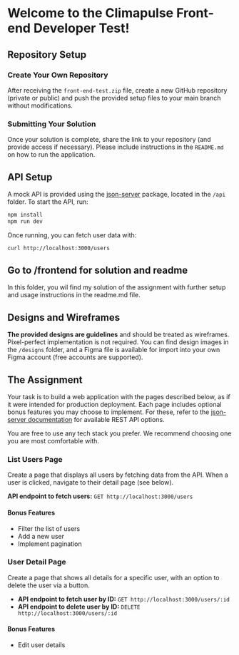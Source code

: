 # Welcome to the Climapulse Front-end Developer Test!

## Repository Setup

### Create Your Own Repository

After receiving the `front-end-test.zip` file, create a new GitHub repository (private or public) and push the provided setup files to your main branch without modifications.

### Submitting Your Solution

Once your solution is complete, share the link to your repository (and provide access if necessary). Please include instructions in the `README.md` on how to run the application.

## API Setup

A mock API is provided using the [json-server](https://github.com/typicode/json-server/tree/v0) package, located in the `/api` folder. To start the API, run:

```bash
npm install
npm run dev
```

Once running, you can fetch user data with:

```bash
curl http://localhost:3000/users
```

## Go to /frontend for solution and readme

In this folder, you wil find my solution of the assignment with further setup and usage instructions in the readme.md file.

## Designs and Wireframes

**The provided designs are guidelines** and should be treated as wireframes. Pixel-perfect implementation is not required. You can find design images in the `/designs` folder, and a Figma file is available for import into your own Figma account (free accounts are supported).

## The Assignment

Your task is to build a web application with the pages described below, as if it were intended for production deployment.
Each page includes optional bonus features you may choose to implement. For these, refer to the [json-server documentation](https://github.com/typicode/json-server/tree/v0?tab=readme-ov-file#routes) for available REST API options.

You are free to use any tech stack you prefer. We recommend choosing one you are most comfortable with.

### List Users Page

Create a page that displays all users by fetching data from the API. When a user is clicked, navigate to their detail page (see below).

**API endpoint to fetch users:**
`GET http://localhost:3000/users`

#### Bonus Features

- Filter the list of users
- Add a new user
- Implement pagination

### User Detail Page

Create a page that shows all details for a specific user, with an option to delete the user via a button.

- **API endpoint to fetch user by ID:** `GET http://localhost:3000/users/:id`
- **API endpoint to delete user by ID:** `DELETE http://localhost:3000/users/:id`

#### Bonus Features

- Edit user details


